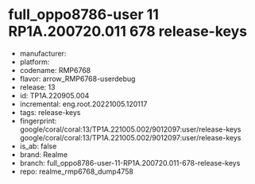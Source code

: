 # full_oppo8786-user 11 RP1A.200720.011 678 release-keys
- manufacturer: 
- platform: 
- codename: RMP6768
- flavor: arrow_RMP6768-userdebug
- release: 13
- id: TP1A.220905.004
- incremental: eng.root.20221005.120117
- tags: release-keys
- fingerprint: google/coral/coral:13/TP1A.221005.002/9012097:user/release-keys
google/coral/coral:13/TP1A.221005.002/9012097:user/release-keys
- is_ab: false
- brand: Realme
- branch: full_oppo8786-user-11-RP1A.200720.011-678-release-keys
- repo: realme_rmp6768_dump4758
